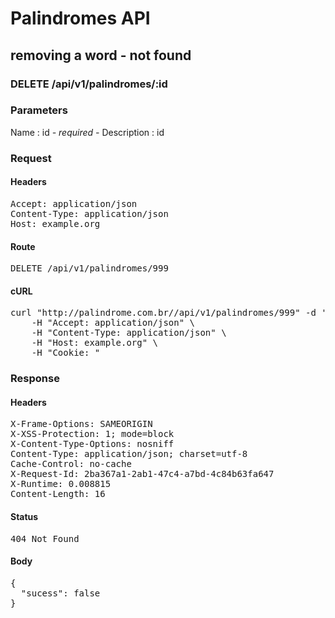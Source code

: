 # Palindromes API

## removing a word - not found

### DELETE /api/v1/palindromes/:id

### Parameters

Name : id *- required -*
Description :  id

### Request

#### Headers

<pre>Accept: application/json
Content-Type: application/json
Host: example.org</pre>

#### Route

<pre>DELETE /api/v1/palindromes/999</pre>

#### cURL

<pre class="request">curl &quot;http://palindrome.com.br//api/v1/palindromes/999&quot; -d &#39;&#39; -X DELETE \
	-H &quot;Accept: application/json&quot; \
	-H &quot;Content-Type: application/json&quot; \
	-H &quot;Host: example.org&quot; \
	-H &quot;Cookie: &quot;</pre>

### Response

#### Headers

<pre>X-Frame-Options: SAMEORIGIN
X-XSS-Protection: 1; mode=block
X-Content-Type-Options: nosniff
Content-Type: application/json; charset=utf-8
Cache-Control: no-cache
X-Request-Id: 2ba367a1-2ab1-47c4-a7bd-4c84b63fa647
X-Runtime: 0.008815
Content-Length: 16</pre>

#### Status

<pre>404 Not Found</pre>

#### Body

<pre>{
  "sucess": false
}</pre>
